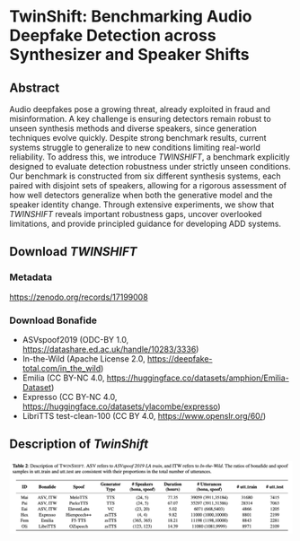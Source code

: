 # TwinShift: Benchmarking Audio Deepfake Detection across Synthesizer and Speaker Shifts

## Abstract 
Audio deepfakes pose a growing threat, already exploited in fraud and misinformation. A key challenge is ensuring detectors remain robust to unseen synthesis methods and diverse speakers, since generation techniques evolve quickly. Despite strong benchmark results, current systems struggle to generalize to new conditions limiting real-world reliability. To address this, we introduce _TWINSHIFT_, a benchmark explicitly designed to evaluate detection robustness under strictly unseen conditions. Our benchmark is constructed from six different synthesis systems, each paired with disjoint sets of speakers, allowing for a rigorous assessment of how well detectors generalize when both the generative model and the speaker identity change. Through extensive experiments, we show that _TWINSHIFT_ reveals important robustness gaps, uncover overlooked limitations, and provide principled guidance for developing ADD systems.


## Download _TWINSHIFT_
### Metadata
<https://zenodo.org/records/17199008>

### Download Bonafide
- ASVspoof2019 (ODC-BY 1.0, <https://datashare.ed.ac.uk/handle/10283/3336>)
- In-the-Wild (Apache License 2.0, <https://deepfake-total.com/in_the_wild>)
- Emilia (CC BY-NC 4.0, <https://huggingface.co/datasets/amphion/Emilia-Dataset>)
- Expresso (CC BY-NC 4.0, <https://huggingface.co/datasets/ylacombe/expresso>)
- LibriTTS test-clean-100 (CC BY 4.0, <https://www.openslr.org/60/>)


## Description of _TwinShift_
![description_of_twinshifit](img/TwinShift.png)


